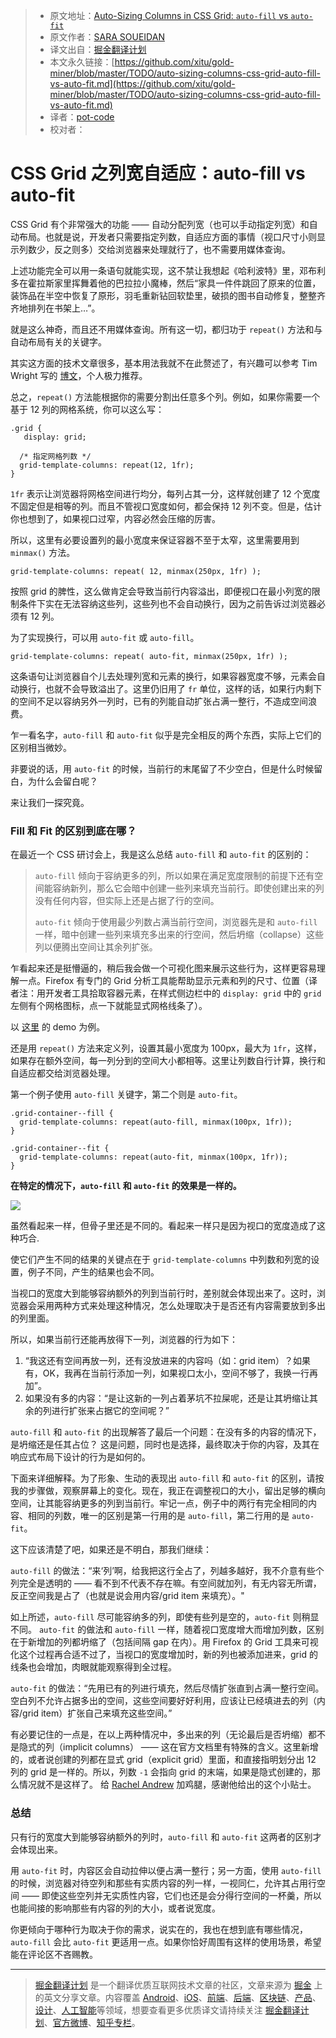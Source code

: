 > * 原文地址：[Auto-Sizing Columns in CSS Grid: `auto-fill` vs `auto-fit`](https://css-tricks.com/auto-sizing-columns-css-grid-auto-fill-vs-auto-fit/)
> * 原文作者：[SARA SOUEIDAN](https://css-tricks.com/author/sarasoueidan/)
> * 译文出自：[掘金翻译计划](https://github.com/xitu/gold-miner)
> * 本文永久链接：[https://github.com/xitu/gold-miner/blob/master/TODO/auto-sizing-columns-css-grid-auto-fill-vs-auto-fit.md](https://github.com/xitu/gold-miner/blob/master/TODO/auto-sizing-columns-css-grid-auto-fill-vs-auto-fit.md)
> * 译者：[pot-code](https://github.com/pot-code)
> * 校对者：

# CSS Grid 之列宽自适应：auto-fill vs auto-fit

CSS Grid 有个非常强大的功能 —— 自动分配列宽（也可以手动指定列宽）和自动布局。也就是说，开发者只需要指定列数，自适应方面的事情（视口尺寸小则显示列数少，反之则多）交给浏览器来处理就行了，也不需要用媒体查询。

上述功能完全可以用一条语句就能实现，这不禁让我想起《哈利波特》里，邓布利多在霍拉斯家里挥舞着他的巴拉拉小魔棒，然后“家具一件件跳回了原来的位置，装饰品在半空中恢复了原形，羽毛重新钻回软垫里，破损的图书自动修复，整整齐齐地排列在书架上…”。

就是这么神奇，而且还不用媒体查询。所有这一切，都归功于 `repeat()` 方法和与自动布局有关的关键字。

其实这方面的技术文章很多，基本用法我就不在此赘述了，有兴趣可以参考 Tim Wright 写的 [博文](http://csskarma.com/blog/css-grid-layout/)，个人极力推荐。

总之，`repeat()` 方法能根据你的需要分割出任意多个列。例如，如果你需要一个基于 12 列的网格系统，你可以这么写：

```
.grid {
   display: grid;

  /* 指定网格列数 */
  grid-template-columns: repeat(12, 1fr);
}
```

`1fr` 表示让浏览器将网格空间进行均分，每列占其一分，这样就创建了 12 个宽度不固定但是相等的列。而且不管视口宽度如何，都会保持 12 列不变。但是，估计你也想到了，如果视口过窄，内容必然会压缩的厉害。

所以，这里有必要设置列的最小宽度来保证容器不至于太窄，这里需要用到 `minmax()` 方法。

```
grid-template-columns: repeat( 12, minmax(250px, 1fr) );
```

按照 grid 的脾性，这么做肯定会导致当前行内容溢出，即便视口在最小列宽的限制条件下实在无法容纳这些列，这些列也不会自动换行，因为之前告诉过浏览器必须有 12 列。

为了实现换行，可以用 `auto-fit` 或 `auto-fill`。

```
grid-template-columns: repeat( auto-fit, minmax(250px, 1fr) );
```

这条语句让浏览器自个儿去处理列宽和元素的换行，如果容器宽度不够，元素会自动换行，也就不会导致溢出了。这里仍旧用了 `fr` 单位，这样的话，如果行内剩下的空间不足以容纳另外一列时，已有的列能自动扩张占满一整行，不造成空间浪费。

乍一看名字，`auto-fill` 和 `auto-fit` 似乎是完全相反的两个东西，实际上它们的区别相当微妙。

非要说的话，用 `auto-fit` 的时候，当前行的末尾留了不少空白，但是什么时候留白，为什么会留白呢？

来让我们一探究竟。

### Fill 和 Fit 的区别到底在哪？

在最近一个 CSS 研讨会上，我是这么总结 `auto-fill` 和 `auto-fit` 的区别的：

> `auto-fill` 倾向于容纳更多的列，所以如果在满足宽度限制的前提下还有空间能容纳新列，那么它会暗中创建一些列来填充当前行。即使创建出来的列没有任何内容，但实际上还是占据了行的空间。
> 
> `auto-fit` 倾向于使用最少列数占满当前行空间，浏览器先是和 `auto-fill` 一样，暗中创建一些列来填充多出来的行空间，然后坍缩（collapse）这些列以便腾出空间让其余列扩张。

乍看起来还是挺懵逼的，稍后我会做一个可视化图来展示这些行为，这样更容易理解一点。Firefox 有专门的 Grid 分析工具能帮助显示元素和列的尺寸、位置（译者注：用开发者工具拾取容器元素，在样式侧边栏中的 `display: grid` 中的 `grid` 左侧有个网格图标，点一下就能显式网格线条了）。

以 [这里](https://codepen.io/SaraSoueidan/pen/JrLdBQ/) 的 demo 为例。

还是用 `repeat()` 方法来定义列，设置其最小宽度为 100px，最大为 `1fr`，这样，如果存在额外空间，每一列分到的空间大小都相等。这里让列数自行计算，换行和自适应都交给浏览器处理。

第一个例子使用 `auto-fill` 关键字，第二个则是 `auto-fit`。

```
.grid-container--fill {
  grid-template-columns: repeat(auto-fill, minmax(100px, 1fr));
}

.grid-container--fit {
  grid-template-columns: repeat(auto-fit, minmax(100px, 1fr));
}
```

**在特定的情况下，`auto-fill` 和 `auto-fit` 的效果是一样的。**

![](https://cdn.css-tricks.com/wp-content/uploads/2017/12/auto-fill.png)

虽然看起来一样，但骨子里还是不同的。看起来一样只是因为视口的宽度造成了这种巧合.

使它们产生不同的结果的关键点在于 `grid-template-columns` 中列数和列宽的设置，例子不同，产生的结果也会不同。

当视口的宽度大到能够容纳额外的列到当前行时，差别就会体现出来了。这时，浏览器会采用两种方式来处理这种情况，怎么处理取决于是否还有内容需要放到多出的列里面。

所以，如果当前行还能再放得下一列，浏览器的行为如下：

1. “我这还有空间再放一列，还有没放进来的内容吗（如：grid item）？如果有，OK，我再在当前行添加一列，如果视口太小，空间不够了，我换一行再加”。
2. 如果没有多的内容：“是让这新的一列占着茅坑不拉屎呢，还是让其坍缩让其余的列进行扩张来占据它的空间呢？”

`auto-fill` 和 `auto-fit` 的出现解答了最后一个问题：在没有多的内容的情况下，是坍缩还是任其占位？
这是问题，同时也是选择，最终取决于你的内容，及其在响应式布局下设计的行为是如何的。

下面来详细解释。为了形象、生动的表现出 `auto-fill` 和 `auto-fit` 的区别，请按我的步骤做，观察屏幕上的变化。现在，我正在调整视口的大小，留出足够的横向空间，让其能容纳更多的列到当前行。牢记一点，例子中的两行有完全相同的内容、相同的列数，唯一的区别是第一行用的是 `auto-fill`，第二行用的是 `auto-fit`。

这下应该清楚了吧，如果还是不明白，那我们继续：

`auto-fill` 的做法：“来‘列’啊，给我把这行全占了，列越多越好，我不介意有些个列完全是透明的 —— 看不到不代表不存在嘛。有空间就加列，有无内容无所谓，反正空间我是占了（也就是说会用内容/grid item 来填充）。"

如上所述，`auto-fill` 尽可能容纳多的列，即使有些列是空的，`auto-fit` 则稍显不同。
`auto-fit` 的做法和 `auto-fill` 一样，随着视口宽度增大而增加列数，区别在于新增加的列都坍缩了（包括间隔 gap 在内）。用 Firefox 的 Grid 工具来可视化这个过程再合适不过了，当视口的宽度增加时，新的列也被添加进来，grid 的线条也会增加，肉眼就能观察得到全过程。

`auto-fit` 的做法：“先用已有的列进行填充，然后尽情扩张直到占满一整行空间。空白列不允许占据多出的空间，这些空间要好好利用，应该让已经填进去的列（内容/grid item）扩张自己来填充这些空间。”

有必要记住的一点是，在以上两种情况中，多出来的列（无论最后是否坍缩）都不是隐式的列（implicit columns） —— 这在官方文档里有特殊的含义。这里新增的，或者说创建的列都在显式 grid（explicit grid）里面，和直接指明划分出 12 列的 grid 是一样的。所以，列数 `-1` 会指向 grid 的末端，如果是隐式创建的，那么情况就不是这样了。 给 [Rachel Andrew](https://twitter.com/rachelandrew) 加鸡腿，感谢他给出的这个小贴士。

### 总结

只有行的宽度大到能够容纳额外的列时，`auto-fill` 和 `auto-fit` 这两者的区别才会体现出来。

用 `auto-fit` 时，内容区会自动拉伸以便占满一整行；另一方面，使用 `auto-fill` 的时候，浏览器对待空列和那些有实质内容的列一样，一视同仁，允许其占用行空间 —— 即使这些空列并无实质性内容，它们也还是会分得行空间的一杯羹，所以也能间接的影响那些有内容的列的大小，或者说宽度。

你更倾向于哪种行为取决于你的需求，说实在的，我也在想到底有哪些情况，`auto-fill` 会比 `auto-fit` 更适用一点。如果你恰好周围有这样的使用场景，希望能在评论区不吝赐教。

---

> [掘金翻译计划](https://github.com/xitu/gold-miner) 是一个翻译优质互联网技术文章的社区，文章来源为 [掘金](https://juejin.im) 上的英文分享文章。内容覆盖 [Android](https://github.com/xitu/gold-miner#android)、[iOS](https://github.com/xitu/gold-miner#ios)、[前端](https://github.com/xitu/gold-miner#前端)、[后端](https://github.com/xitu/gold-miner#后端)、[区块链](https://github.com/xitu/gold-miner#区块链)、[产品](https://github.com/xitu/gold-miner#产品)、[设计](https://github.com/xitu/gold-miner#设计)、[人工智能](https://github.com/xitu/gold-miner#人工智能)等领域，想要查看更多优质译文请持续关注 [掘金翻译计划](https://github.com/xitu/gold-miner)、[官方微博](http://weibo.com/juejinfanyi)、[知乎专栏](https://zhuanlan.zhihu.com/juejinfanyi)。
